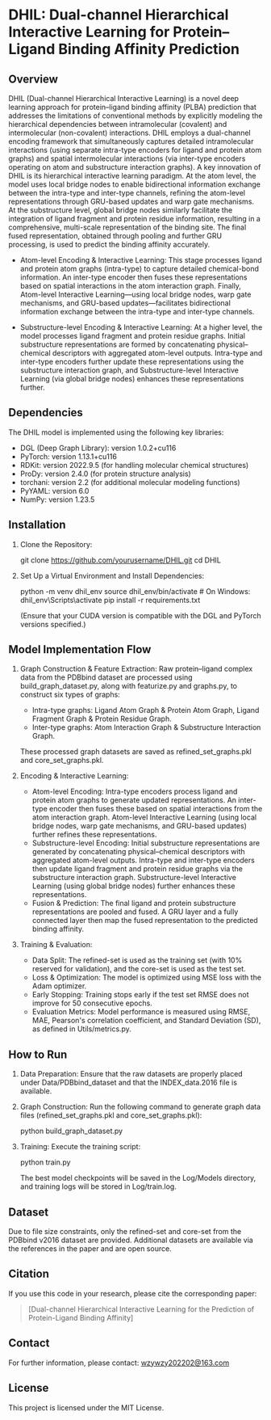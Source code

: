# DHIL: Dual-channel Hierarchical Interactive Learning for Protein–Ligand Binding Affinity Prediction

## Overview

DHIL (Dual-channel Hierarchical Interactive Learning) is a novel deep learning approach for protein–ligand binding affinity (PLBA) prediction that addresses the limitations of conventional methods by explicitly modeling the hierarchical dependencies between intramolecular (covalent) and intermolecular (non-covalent) interactions. DHIL employs a dual-channel encoding framework that simultaneously captures detailed intramolecular interactions (using separate intra-type encoders for ligand and protein atom graphs) and spatial intermolecular interactions (via inter-type encoders operating on atom and substructure interaction graphs).
A key innovation of DHIL is its hierarchical interactive learning paradigm. At the atom level, the model uses local bridge nodes to enable bidirectional information exchange between the intra-type and inter-type channels, refining the atom-level representations through GRU-based updates and warp gate mechanisms. At the substructure level, global bridge nodes similarly facilitate the integration of ligand fragment and protein residue information, resulting in a comprehensive, multi-scale representation of the binding site. The final fused representation, obtained through pooling and further GRU processing, is used to predict the binding affinity accurately.

- Atom-level Encoding & Interactive Learning:
  This stage processes ligand and protein atom graphs (intra-type) to capture detailed chemical-bond information. An inter-type encoder then fuses these representations based on spatial interactions in the atom interaction graph. Finally, Atom-level Interactive Learning—using local bridge nodes, warp gate mechanisms, and GRU-based updates—facilitates bidirectional information exchange between the intra-type and inter-type channels.

- Substructure-level Encoding & Interactive Learning:
  At a higher level, the model processes ligand fragment and protein residue graphs. Initial substructure representations are formed by concatenating physical–chemical descriptors with aggregated atom-level outputs. Intra-type and inter-type encoders further update these representations using the substructure interaction graph, and Substructure-level Interactive Learning (via global bridge nodes) enhances these representations further.

  

## Dependencies

The DHIL model is implemented using the following key libraries:

- DGL (Deep Graph Library): version 1.0.2+cu116
- PyTorch: version 1.13.1+cu116
- RDKit: version 2022.9.5 (for handling molecular chemical structures)
- ProDy: version 2.4.0 (for protein structure analysis)
- torchani: version 2.2 (for additional molecular modeling functions)
- PyYAML: version 6.0  
- NumPy: version 1.23.5  


## Installation

1. Clone the Repository:

   git clone https://github.com/yourusername/DHIL.git
   cd DHIL

2. Set Up a Virtual Environment and Install Dependencies:

   python -m venv dhil_env
   source dhil_env/bin/activate  # On Windows: dhil_env\Scripts\activate
   pip install -r requirements.txt

   (Ensure that your CUDA version is compatible with the DGL and PyTorch versions specified.)



## Model Implementation Flow

1. Graph Construction & Feature Extraction:
   Raw protein–ligand complex data from the PDBbind dataset are processed using build_graph_dataset.py, along with featurize.py and graphs.py, to construct six types of graphs:
   - Intra-type graphs: Ligand Atom Graph & Protein Atom Graph, Ligand Fragment Graph & Protein Residue Graph.
   - Inter-type graphs: Atom Interaction Graph & Substructure Interaction Graph.

   These processed graph datasets are saved as refined_set_graphs.pkl and core_set_graphs.pkl.

2. Encoding & Interactive Learning:
   - Atom-level Encoding:
     Intra-type encoders process ligand and protein atom graphs to generate updated representations. An inter-type encoder then fuses these based on spatial interactions from the atom interaction graph. Atom-level Interactive Learning (using local bridge nodes, warp gate mechanisms, and GRU-based updates) further refines these representations.
   - Substructure-level Encoding:
     Initial substructure representations are generated by concatenating physical–chemical descriptors with aggregated atom-level outputs. Intra-type and inter-type encoders then update ligand fragment and protein residue graphs via the substructure interaction graph. Substructure-level Interactive Learning (using global bridge nodes) further enhances these representations.
   - Fusion & Prediction:
     The final ligand and protein substructure representations are pooled and fused. A GRU layer and a fully connected layer then map the fused representation to the predicted binding affinity.

3. Training & Evaluation:
   - Data Split:
     The refined-set is used as the training set (with 10% reserved for validation), and the core-set is used as the test set.
   - Loss & Optimization:
     The model is optimized using MSE loss with the Adam optimizer.
   - Early Stopping:
     Training stops early if the test set RMSE does not improve for 50 consecutive epochs.
   - Evaluation Metrics:
     Model performance is measured using RMSE, MAE, Pearson's correlation coefficient, and Standard Deviation (SD), as defined in Utils/metrics.py.

## How to Run

1. Data Preparation:
   Ensure that the raw datasets are properly placed under Data/PDBbind_dataset and that the INDEX_data.2016 file is available.

2. Graph Construction:
   Run the following command to generate graph data files (refined_set_graphs.pkl and core_set_graphs.pkl):

   python build_graph_dataset.py

3. Training:
   Execute the training script:

   python train.py

   The best model checkpoints will be saved in the Log/Models directory, and training logs will be stored in Log/train.log.


## Dataset

Due to file size constraints, only the refined-set and core-set from the PDBbind v2016 dataset are provided. Additional datasets are available via the references in the paper and are open source.

## Citation

If you use this code in your research, please cite the corresponding paper:

> [Dual-channel Hierarchical Interactive Learning for the Prediction of Protein-Ligand Binding Affinity]

## Contact

For further information, please contact: wzywzy202202@163.com
## License

This project is licensed under the MIT License.
